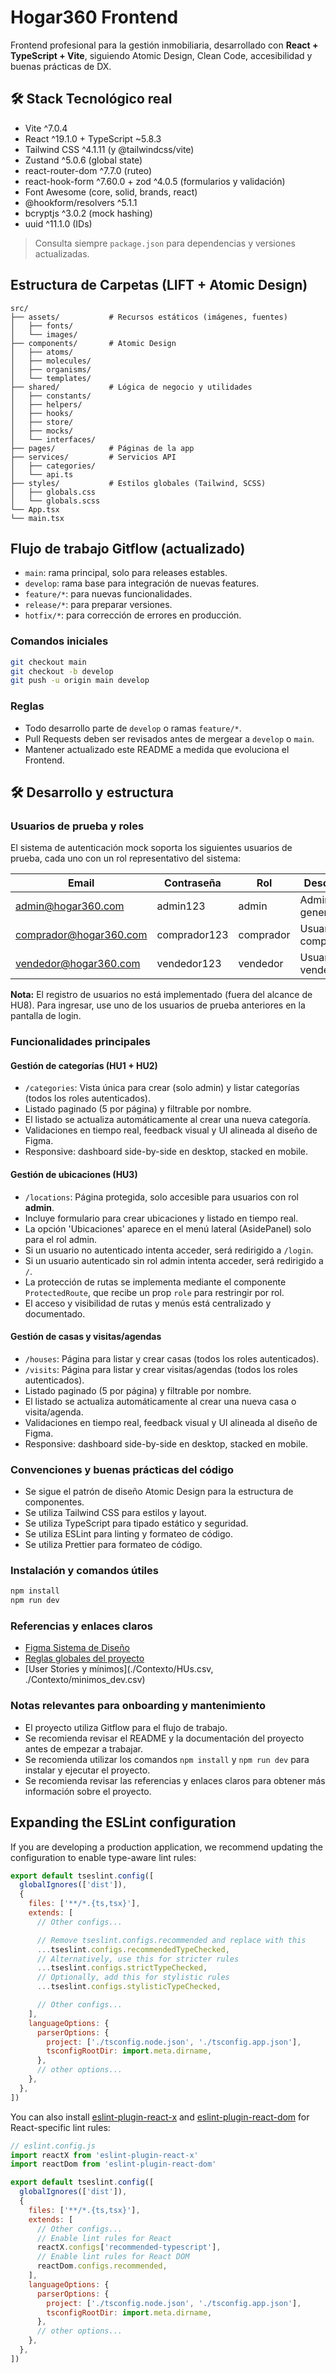 # Hogar360 Frontend

Frontend profesional para la gestión inmobiliaria, desarrollado con **React + TypeScript + Vite**, siguiendo Atomic Design, Clean Code, accesibilidad y buenas prácticas de DX.

## 🛠️ Stack Tecnológico real
- Vite ^7.0.4
- React ^19.1.0 + TypeScript ~5.8.3
- Tailwind CSS ^4.1.11 (y @tailwindcss/vite)
- Zustand ^5.0.6 (global state)
- react-router-dom ^7.7.0 (ruteo)
- react-hook-form ^7.60.0 + zod ^4.0.5 (formularios y validación)
- Font Awesome (core, solid, brands, react)
- @hookform/resolvers ^5.1.1
- bcryptjs ^3.0.2 (mock hashing)
- uuid ^11.1.0 (IDs)

> Consulta siempre `package.json` para dependencias y versiones actualizadas.

## Estructura de Carpetas (LIFT + Atomic Design)
```
src/
├── assets/           # Recursos estáticos (imágenes, fuentes)
│   ├── fonts/
│   └── images/
├── components/       # Atomic Design
│   ├── atoms/
│   ├── molecules/
│   ├── organisms/
│   └── templates/
├── shared/           # Lógica de negocio y utilidades
│   ├── constants/
│   ├── helpers/
│   ├── hooks/
│   ├── store/
│   ├── mocks/
│   └── interfaces/
├── pages/            # Páginas de la app
├── services/         # Servicios API
│   ├── categories/
│   └── api.ts
├── styles/           # Estilos globales (Tailwind, SCSS)
│   ├── globals.css
│   └── globals.scss
└── App.tsx
└── main.tsx
```

## Flujo de trabajo Gitflow (actualizado)
- `main`: rama principal, solo para releases estables.
- `develop`: rama base para integración de nuevas features.
- `feature/*`: para nuevas funcionalidades.
- `release/*`: para preparar versiones.
- `hotfix/*`: para corrección de errores en producción.

### Comandos iniciales
```bash
git checkout main
git checkout -b develop
git push -u origin main develop
```

### Reglas
- Todo desarrollo parte de `develop` o ramas `feature/*`.
- Pull Requests deben ser revisados antes de mergear a `develop` o `main`.
- Mantener actualizado este README a medida que evoluciona el Frontend.

## 🛠️ Desarrollo y estructura

### Usuarios de prueba y roles

El sistema de autenticación mock soporta los siguientes usuarios de prueba, cada uno con un rol representativo del sistema:

| Email                       | Contraseña      | Rol                  | Descripción                        |
|-----------------------------|-----------------|----------------------|-------------------------------------|
| admin@hogar360.com          | admin123        | admin                | Administrador general               |
| comprador@hogar360.com      | comprador123    | comprador            | Usuario comprador                   |
| vendedor@hogar360.com       | vendedor123     | vendedor             | Usuario vendedor                    |

**Nota:** El registro de usuarios no está implementado (fuera del alcance de HU8). Para ingresar, use uno de los usuarios de prueba anteriores en la pantalla de login.

### Funcionalidades principales

#### Gestión de categorías (HU1 + HU2)

- `/categories`: Vista única para crear (solo admin) y listar categorías (todos los roles autenticados).
- Listado paginado (5 por página) y filtrable por nombre.
- El listado se actualiza automáticamente al crear una nueva categoría.
- Validaciones en tiempo real, feedback visual y UI alineada al diseño de Figma.
- Responsive: dashboard side-by-side en desktop, stacked en mobile.

#### Gestión de ubicaciones (HU3)

- `/locations`: Página protegida, solo accesible para usuarios con rol **admin**.
- Incluye formulario para crear ubicaciones y listado en tiempo real.
- La opción 'Ubicaciones' aparece en el menú lateral (AsidePanel) solo para el rol admin.
- Si un usuario no autenticado intenta acceder, será redirigido a `/login`.
- Si un usuario autenticado sin rol admin intenta acceder, será redirigido a `/`.
- La protección de rutas se implementa mediante el componente `ProtectedRoute`, que recibe un prop `role` para restringir por rol.
- El acceso y visibilidad de rutas y menús está centralizado y documentado.

#### Gestión de casas y visitas/agendas

- `/houses`: Página para listar y crear casas (todos los roles autenticados).
- `/visits`: Página para listar y crear visitas/agendas (todos los roles autenticados).
- Listado paginado (5 por página) y filtrable por nombre.
- El listado se actualiza automáticamente al crear una nueva casa o visita/agenda.
- Validaciones en tiempo real, feedback visual y UI alineada al diseño de Figma.
- Responsive: dashboard side-by-side en desktop, stacked en mobile.

### Convenciones y buenas prácticas del código

- Se sigue el patrón de diseño Atomic Design para la estructura de componentes.
- Se utiliza Tailwind CSS para estilos y layout.
- Se utiliza TypeScript para tipado estático y seguridad.
- Se utiliza ESLint para linting y formateo de código.
- Se utiliza Prettier para formateo de código.

### Instalación y comandos útiles

```bash
npm install
npm run dev
```

### Referencias y enlaces claros

- [Figma Sistema de Diseño](https://www.figma.com/design/598hfN0nUaRfziiFQ3kOXM/Reto-Hogar360?node-id=0-1&p=f&t=kvsjhB18VLkd8V75-0)
- [Reglas globales del proyecto](./Contexto/project-rules-react.md)
- [User Stories y mínimos](./Contexto/HUs.csv, ./Contexto/minimos_dev.csv)

### Notas relevantes para onboarding y mantenimiento

- El proyecto utiliza Gitflow para el flujo de trabajo.
- Se recomienda revisar el README y la documentación del proyecto antes de empezar a trabajar.
- Se recomienda utilizar los comandos `npm install` y `npm run dev` para instalar y ejecutar el proyecto.
- Se recomienda revisar las referencias y enlaces claros para obtener más información sobre el proyecto.

## Expanding the ESLint configuration

If you are developing a production application, we recommend updating the configuration to enable type-aware lint rules:

```js
export default tseslint.config([
  globalIgnores(['dist']),
  {
    files: ['**/*.{ts,tsx}'],
    extends: [
      // Other configs...

      // Remove tseslint.configs.recommended and replace with this
      ...tseslint.configs.recommendedTypeChecked,
      // Alternatively, use this for stricter rules
      ...tseslint.configs.strictTypeChecked,
      // Optionally, add this for stylistic rules
      ...tseslint.configs.stylisticTypeChecked,

      // Other configs...
    ],
    languageOptions: {
      parserOptions: {
        project: ['./tsconfig.node.json', './tsconfig.app.json'],
        tsconfigRootDir: import.meta.dirname,
      },
      // other options...
    },
  },
])
```

You can also install [eslint-plugin-react-x](https://github.com/Rel1cx/eslint-react/tree/main/packages/plugins/eslint-plugin-react-x) and [eslint-plugin-react-dom](https://github.com/Rel1cx/eslint-react/tree/main/packages/plugins/eslint-plugin-react-dom) for React-specific lint rules:

```js
// eslint.config.js
import reactX from 'eslint-plugin-react-x'
import reactDom from 'eslint-plugin-react-dom'

export default tseslint.config([
  globalIgnores(['dist']),
  {
    files: ['**/*.{ts,tsx}'],
    extends: [
      // Other configs...
      // Enable lint rules for React
      reactX.configs['recommended-typescript'],
      // Enable lint rules for React DOM
      reactDom.configs.recommended,
    ],
    languageOptions: {
      parserOptions: {
        project: ['./tsconfig.node.json', './tsconfig.app.json'],
        tsconfigRootDir: import.meta.dirname,
      },
      // other options...
    },
  },
])
```
